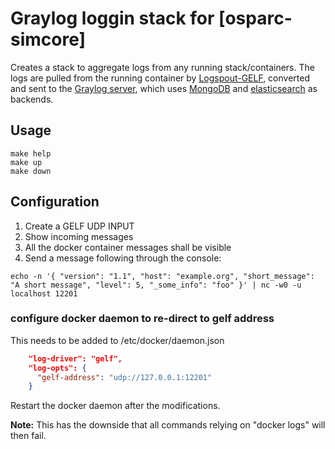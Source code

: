 # Graylog loggin stack for [osparc-simcore]

Creates a stack to aggregate logs from any running stack/containers. The logs are pulled from the running container by [Logspout-GELF](https://github.com/Vincit/logspout-gelf), converted and sent to the [Graylog server](https://www.graylog.org/), which uses [MongoDB](https://www.mongodb.com/) and [elasticsearch](https://www.elastic.co/) as backends.

## Usage

```console
make help
make up
make down
```

## Configuration

1. Create a GELF UDP INPUT
2. Show incoming messages
3. All the docker container messages shall be visible
4. Send a message following through the console:

```console
echo -n '{ "version": "1.1", "host": "example.org", "short_message": "A short message", "level": 5, "_some_info": "foo" }' | nc -w0 -u localhost 12201
```

### configure docker daemon to re-direct to gelf address

This needs to be added to /etc/docker/daemon.json

```json
    "log-driver": "gelf",
    "log-opts": {
      "gelf-address": "udp://127.0.0.1:12201"
    }
```

Restart the docker daemon after the modifications.

**Note:** This has the downside that all commands relying on "docker logs" will then fail.
